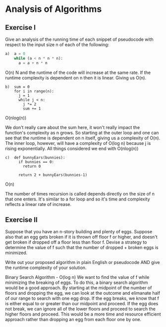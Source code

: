 # Analysis of Algorithms

## Exercise I

Give an analysis of the running time of each snippet of
pseudocode with respect to the input size n of each of the following:

```python
a)  a = 0
    while (a < n * n * n):
      a = a + n * n
```

O(n)
N and the runtime of the code will increase at the same rate. If the runtime complexity is dependent on n then it is linear. Giving us O(n).


```
b)  sum = 0
    for i in range(n):
      j = 1
      while j < n:
        j *= 2
        sum += 1
```
O(nlog(n))

We don't really care about the sum here, it won't really impact the function's complexity as n grows. So starting at the outer loop and one can see that the runtime is dependent on n itself, giving us a complexity of O(n). The inner loop, however, will have a complexity of O(log n) because j is rising exponentially. All things considered we end with O(nlog(n))  

```
c)  def bunnyEars(bunnies):
      if bunnies == 0:
        return 0

      return 2 + bunnyEars(bunnies-1)
```

O(n)

The number of times recursion is called depends directly on the size of n that one enters. It's similar to a for loop and so it's time and complexity reflects a linear rate of increase.

## Exercise II

Suppose that you have an n-story building and plenty of eggs. Suppose also that an egg gets broken if it is thrown off floor f or higher, and doesn't get broken if dropped off a floor less than floor f. Devise a strategy to determine the value of f such that the number of dropped + broken eggs is minimized.

Write out your proposed algorithm in plain English or pseudocode AND give the runtime complexity of your solution.

Binary Search Algorithm - O(log n)
We want to find the value of f while minimizing the breaking of eggs. To do this, a binary search algorithm would be a good approach. By starting at the midpoint of the number of floors and dropping the egg, we can look at the outcome and elimanate half of our range to search with one egg drop. If the egg breaks, we know that f is either equal to or greater than our midpoint and proceed. If the egg does not break, we can ignore all of the lower floors and proceed to search the higher floors and proceed. This would be a more time and resource efficient approach rather than dropping an egg from each floor one by one. 
